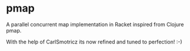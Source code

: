 # pmap
A parallel concurrent map implementation in Racket inspired from Clojure pmap. 

With the help of CarlSmotricz its now refined and tuned to perfection! :-)
